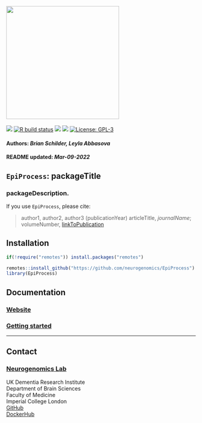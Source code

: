 <img src='https://github.com/neurogenomics/EpiProcess/raw/master/inst/hex/hex.png' height='300'><br><br>
[![](https://img.shields.io/badge/devel%20version-0.99.0-black.svg)](https://github.com/neurogenomics/EpiProcess)
[![R build
status](https://github.com/neurogenomics/EpiProcess/workflows/R-CMD-check-bioc/badge.svg)](https://github.com/neurogenomics/EpiProcess/actions)
[![](https://img.shields.io/github/last-commit/neurogenomics/EpiProcess.svg)](https://github.com/neurogenomics/EpiProcess/commits/master)
[![](https://codecov.io/gh/neurogenomics/EpiProcess/branch/master/graph/badge.svg)](https://codecov.io/gh/neurogenomics/EpiProcess)
[![License:
GPL-3](https://img.shields.io/badge/license-GPL--3-blue.svg)](https://cran.r-project.org/web/licenses/GPL-3)
<h4>
Authors: <i>Brian Schilder, Leyla Abbasova</i>
</h4>
<h4>
README updated: <i>Mar-09-2022</i>
</h4>

<!-- To modify Package/Title/Description/Authors fields, edit the DESCRIPTION file -->

## `EpiProcess`: packageTitle

### packageDescription.

If you use `EpiProcess`, please cite:

<!-- Modify this my editing the file: inst/CITATION  -->

> author1, author2, author3 (publicationYear) articleTitle,
> *journalName*; volumeNumber, [linkToPublication](linkToPublication)

## Installation

``` r
if(!require("remotes")) install.packages("remotes")

remotes::install_github("https://github.com/neurogenomics/EpiProcess")
library(EpiProcess)
```

## Documentation

### [Website](https://neurogenomics.github.io/EpiProcess)

### [Getting started](https://neurogenomics.github.io/EpiProcess/articles/EpiProcess)

<hr>

## Contact

### [Neurogenomics Lab](https://www.neurogenomics.co.uk/)

UK Dementia Research Institute  
Department of Brain Sciences  
Faculty of Medicine  
Imperial College London  
[GitHub](https://github.com/neurogenomics)  
[DockerHub](https://hub.docker.com/orgs/neurogenomicslab)

<br>
